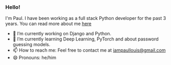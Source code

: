 ### Hello!
I'm Paul. I have been working as a full stack Python developer for the past 3 years. You can read more about me [here](https://venomouscyanide.github.io/)
- 🔭 I’m currently working on Django and Python. 
- 🌱 I’m currently learning Deep Learning, PyTorch and about password guessing models.
- 📫 How to reach me: Feel free to contact me at iampaullouis@gmail.com
- 😄 Pronouns: he/him


<!--
**venomouscyanide/venomouscyanide** is a ✨ _special_ ✨ repository because its `README.md` (this file) appears on your GitHub profile.

Here are some ideas to get you started:

- 🔭 I’m currently working on ...
- 🌱 I’m currently learning ...
- 👯 I’m looking to collaborate on ...
- 🤔 I’m looking for help with ...
- 💬 Ask me about ...
- 📫 How to reach me: ...
- 😄 Pronouns: ...
- ⚡ Fun fact: ...
-->
